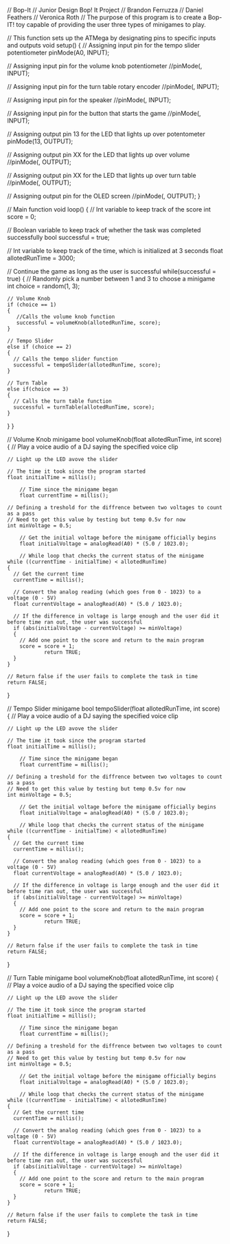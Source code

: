 // Bop-It
// Junior Design Bop! It Project
// Brandon Ferruzza
// Daniel Feathers
// Veronica Roth
// The purpose of this program is to create a Bop-IT! toy capable of providing the user three types of minigames to play.

// This function sets up the ATMega by designating pins to specific inputs and outputs
void setup() 
{
  // Assigning input pin for the tempo slider potentiometer
  pinMode(A0, INPUT);
  
  // Assigning input pin for the volume knob potentiometer
  //pinMode(, INPUT);
  
  // Assigning input pin for the turn table rotary encoder
  //pinMode(, INPUT);
  
  // Assigning input pin for the speaker
  //pinMode(, INPUT);
  
  // Assigning input pin for the button that starts the game
  //pinMode(, INPUT);
  
  // Assigning output pin 13 for the LED that lights up over potentometer
  pinMode(13, OUTPUT);
  
  // Assigning output pin XX for the LED that lights up over volume
  //pinMode(, OUTPUT);
  
  // Assigning output pin XX for the LED that lights up over turn table
  //pinMode(, OUTPUT);
  
  // Assigning output pin for the OLED screen 
  //pinMode(, OUTPUT);
}

// Main function
void loop() 
{
  // Int variable to keep track of the score 
  int score = 0;
  
  // Boolean variable to keep track of whether the task was completed successfully
  bool successful = true;
  
  // Int variable to keep track of the time, which is initialized at 3 seconds
  float allotedRunTime = 3000;

  // Continue the game as long as the user is successful
  while(successful = true)
  {
    // Randomly pick a number between 1 and 3 to choose a minigame
    int choice = random(1, 3);
    
    // Volume Knob 
    if (choice == 1)
    {
       //Calls the volume knob function
       successful = volumeKnob(allotedRunTime, score);
    }
    
    // Tempo Slider
    else if (choice == 2)
    {
      // Calls the tempo slider function
      successful = tempoSlider(allotedRunTime, score);
    }
    
    // Turn Table
    else if(choice == 3)
    {
      // Calls the turn table function
      successful = turnTable(allotedRunTime, score);
    }
  }
}

// Volume Knob minigame
bool volumeKnob(float allotedRunTime, int score)
{
    // Play a voice audio of a DJ saying the specified voice clip
    
    // Light up the LED avove the slider 

    // The time it took since the program started 
    float initialTime = millis();
		
		// Time since the minigame began
		float currentTime = millis();
    
    // Defining a treshold for the diffrence between two voltages to count as a pass
    // Need to get this value by testing but temp 0.5v for now  
    int minVoltage = 0.5;
		
		// Get the initial voltage before the minigame officially begins
		float initialVoltage = analogRead(A0) * (5.0 / 1023.0);
    
		// While loop that checks the current status of the minigame
    while ((currentTime - initialTime) < allotedRunTime)
    {
      // Get the current time
      currentTime = millis();

      // Convert the analog reading (which goes from 0 - 1023) to a voltage (0 - 5V)
      float currentVoltage = analogRead(A0) * (5.0 / 1023.0); 

      // If the difference in voltage is large enough and the user did it before time ran out, the user was successful
      if (abs(initialVoltage - currentVoltage) >= minVoltage)
      {
        // Add one point to the score and return to the main program
        score = score + 1;
				return TRUE;
      }
    }
    
    // Return false if the user fails to complete the task in time
    return FALSE;  
}


// Tempo Slider minigame
bool tempoSlider(float allotedRunTime, int score)
{
    // Play a voice audio of a DJ saying the specified voice clip
    
    // Light up the LED avove the slider 

    // The time it took since the program started 
    float initialTime = millis();
		
		// Time since the minigame began
		float currentTime = millis();
    
    // Defining a treshold for the diffrence between two voltages to count as a pass
    // Need to get this value by testing but temp 0.5v for now  
    int minVoltage = 0.5;
		
		// Get the initial voltage before the minigame officially begins
		float initialVoltage = analogRead(A0) * (5.0 / 1023.0);
    
		// While loop that checks the current status of the minigame
    while ((currentTime - initialTime) < allotedRunTime)
    {
      // Get the current time
      currentTime = millis();

      // Convert the analog reading (which goes from 0 - 1023) to a voltage (0 - 5V)
      float currentVoltage = analogRead(A0) * (5.0 / 1023.0); 

      // If the difference in voltage is large enough and the user did it before time ran out, the user was successful
      if (abs(initialVoltage - currentVoltage) >= minVoltage)
      {
        // Add one point to the score and return to the main program
        score = score + 1;
				return TRUE;
      }
    }
    
    // Return false if the user fails to complete the task in time
    return FALSE;  
}

// Turn Table minigame
bool volumeKnob(float allotedRunTime, int score)
{
    // Play a voice audio of a DJ saying the specified voice clip
    
    // Light up the LED avove the slider 

    // The time it took since the program started 
    float initialTime = millis();
		
		// Time since the minigame began
		float currentTime = millis();
    
    // Defining a treshold for the diffrence between two voltages to count as a pass
    // Need to get this value by testing but temp 0.5v for now  
    int minVoltage = 0.5;
		
		// Get the initial voltage before the minigame officially begins
		float initialVoltage = analogRead(A0) * (5.0 / 1023.0);
    
		// While loop that checks the current status of the minigame
    while ((currentTime - initialTime) < allotedRunTime)
    {
      // Get the current time
      currentTime = millis();

      // Convert the analog reading (which goes from 0 - 1023) to a voltage (0 - 5V)
      float currentVoltage = analogRead(A0) * (5.0 / 1023.0); 

      // If the difference in voltage is large enough and the user did it before time ran out, the user was successful
      if (abs(initialVoltage - currentVoltage) >= minVoltage)
      {
        // Add one point to the score and return to the main program
        score = score + 1;
				return TRUE;
      }
    }
    
    // Return false if the user fails to complete the task in time
    return FALSE;  
}
